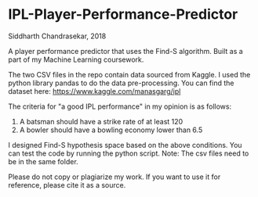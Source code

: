 # IPL-Player-Performance-Predictor
Siddharth Chandrasekar, 2018

A player performance predictor that uses the Find-S algorithm. Built as a part of my Machine Learning coursework.

The two CSV files in the repo contain data sourced from Kaggle. I used the python library pandas to do the data pre-processing.
You can find the dataset here: https://www.kaggle.com/manasgarg/ipl

The criteria for "a good IPL performance" in my opinion is as follows:

1. A batsman should have a strike rate of at least 120
2. A bowler should have a bowling economy lower than 6.5

I designed Find-S hypothesis space based on the above conditions. You can test the code by running the python script.
Note: The csv files need to be in the same folder.

Please do not copy or plagiarize my work. If you want to use it for reference, please cite it as a source.

